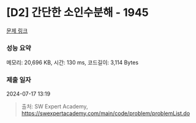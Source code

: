 # [D2] 간단한 소인수분해 - 1945 

[문제 링크](https://swexpertacademy.com/main/code/problem/problemDetail.do?contestProbId=AV5Pl0Q6ANQDFAUq) 

### 성능 요약

메모리: 20,696 KB, 시간: 130 ms, 코드길이: 3,114 Bytes

### 제출 일자

2024-07-17 13:19



> 출처: SW Expert Academy, https://swexpertacademy.com/main/code/problem/problemList.do
